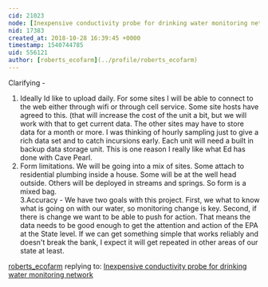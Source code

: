 ```yaml
---
cid: 21023
node: [Inexpensive conductivity probe for drinking water monitoring network](../notes/roberts_ecofarm/10-24-2018/inexpensive-conductivity-probe-for-drinking-water-monitoring-network)
nid: 17383
created_at: 2018-10-28 16:39:45 +0000
timestamp: 1540744785
uid: 556121
author: [roberts_ecofarm](../profile/roberts_ecofarm)
---
```


Clarifying - 
1. Ideally Id like to upload daily.  For some sites I will be able to connect to the web either through wifi or through cell service.  Some site hosts have agreed to this.  (that will increase the cost of the unit a bit, but we will work with that to get current data.  The other sites may have to store data for a month or more.  I was thinking of hourly sampling just to give a rich data set and to catch incursions early.  Each unit will need a built in backup data storage unit.  This is one reason I really like what Ed has done with Cave Pearl.  
2. Form limitations.  We will be going into a mix of sites. Some attach to residential plumbing inside a house.  Some will be at the well head outside. Others will be deployed in streams and springs.  So form is a mixed bag.  
3.Accuracy - We have two goals with this project. First, we what to know what is going on with our water, so monitoring change is key.  Second, if there is change we want to be able to push for action.  That means the data needs to be good enough to get the attention and action of the EPA at the State level.  If we can get something simple that works reliably and doesn't break the bank, I expect it will get repeated in other areas of our state at least.

[roberts_ecofarm](../profile/roberts_ecofarm) replying to: [Inexpensive conductivity probe for drinking water monitoring network](../notes/roberts_ecofarm/10-24-2018/inexpensive-conductivity-probe-for-drinking-water-monitoring-network)

